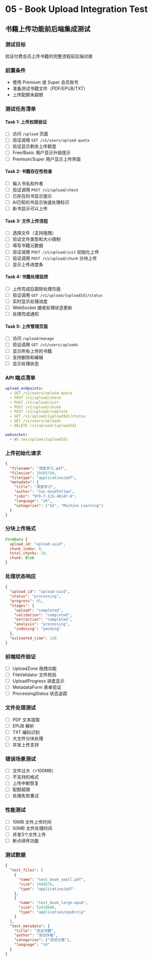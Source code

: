 # 05 - Book Upload Integration Test
## 书籍上传功能前后端集成测试

### 测试目标
验证付费会员上传书籍的完整流程前后端对接

### 前置条件
- 使用 Premium 或 Super 会员账号
- 准备测试书籍文件（PDF/EPUB/TXT）
- 上传配额未超限

### 测试任务清单

#### Task 1: 上传权限验证
- [ ] 访问 `/upload` 页面
- [ ] 验证调用 `GET /v1/users/upload-quota`
- [ ] 验证显示剩余上传额度
- [ ] Free/Basic 用户显示升级提示
- [ ] Premium/Super 用户显示上传界面

#### Task 2: 书籍存在性检查
- [ ] 输入书名和作者
- [ ] 验证调用 `POST /v1/upload/check`
- [ ] 已存在的书显示提示
- [ ] AI已知的书显示快速处理标识
- [ ] 新书显示可以上传

#### Task 3: 文件上传流程
- [ ] 选择文件（支持拖拽）
- [ ] 验证文件类型和大小限制
- [ ] 填写书籍元数据
- [ ] 验证调用 `POST /v1/upload/init` 初始化上传
- [ ] 验证调用 `POST /v1/upload/chunk` 分块上传
- [ ] 显示上传进度条

#### Task 4: 书籍处理监控
- [ ] 上传完成后跳转处理页面
- [ ] 验证调用 `GET /v1/upload/{uploadId}/status`
- [ ] 实时显示处理进度
- [ ] WebSocket 接收处理状态更新
- [ ] 处理完成通知

#### Task 5: 上传管理页面
- [ ] 访问 `/upload/manage`
- [ ] 验证调用 `GET /v1/users/uploads`
- [ ] 显示所有上传的书籍
- [ ] 支持删除和编辑
- [ ] 显示处理状态

### API 端点清单
```yaml
upload_endpoints:
  - GET /v1/users/upload-quota
  - POST /v1/upload/check
  - POST /v1/upload/init
  - POST /v1/upload/chunk
  - POST /v1/upload/complete
  - GET /v1/upload/{uploadId}/status
  - GET /v1/users/uploads
  - DELETE /v1/upload/{uploadId}

websocket:
  - WS /ws/upload/{uploadId}
```

### 上传初始化请求
```json
{
  "filename": "深度学习.pdf",
  "filesize": 10485760,
  "filetype": "application/pdf",
  "metadata": {
    "title": "深度学习",
    "author": "Ian Goodfellow",
    "isbn": "978-7-115-46147-6",
    "language": "zh",
    "categories": ["AI", "Machine Learning"]
  }
}
```

### 分块上传格式
```javascript
FormData {
  upload_id: "upload-uuid",
  chunk_index: 0,
  total_chunks: 10,
  chunk: Blob
}
```

### 处理状态响应
```json
{
  "upload_id": "upload-uuid",
  "status": "processing",
  "progress": 65,
  "stages": {
    "upload": "completed",
    "validation": "completed",
    "extraction": "completed",
    "analysis": "processing",
    "indexing": "pending"
  },
  "estimated_time": 120
}
```

### 前端组件验证
- [ ] UploadZone 拖拽功能
- [ ] FileValidator 文件校验
- [ ] UploadProgress 进度显示
- [ ] MetadataForm 表单验证
- [ ] ProcessingStatus 状态追踪

### 文件处理测试
- [ ] PDF 文本提取
- [ ] EPUB 解析
- [ ] TXT 编码识别
- [ ] 大文件分块处理
- [ ] 并发上传支持

### 错误场景测试
- [ ] 文件过大（>100MB）
- [ ] 不支持的格式
- [ ] 上传中断恢复
- [ ] 配额超限
- [ ] 处理失败重试

### 性能测试
- [ ] 10MB 文件上传时间
- [ ] 50MB 文件处理时间
- [ ] 并发3个文件上传
- [ ] 断点续传功能

### 测试数据
```json
{
  "test_files": [
    {
      "name": "test_book_small.pdf",
      "size": 1048576,
      "type": "application/pdf"
    },
    {
      "name": "test_book_large.epub",
      "size": 52428800,
      "type": "application/epub+zip"
    }
  ],
  "test_metadata": {
    "title": "测试书籍",
    "author": "测试作者",
    "categories": ["测试分类"],
    "language": "zh"
  }
}
```